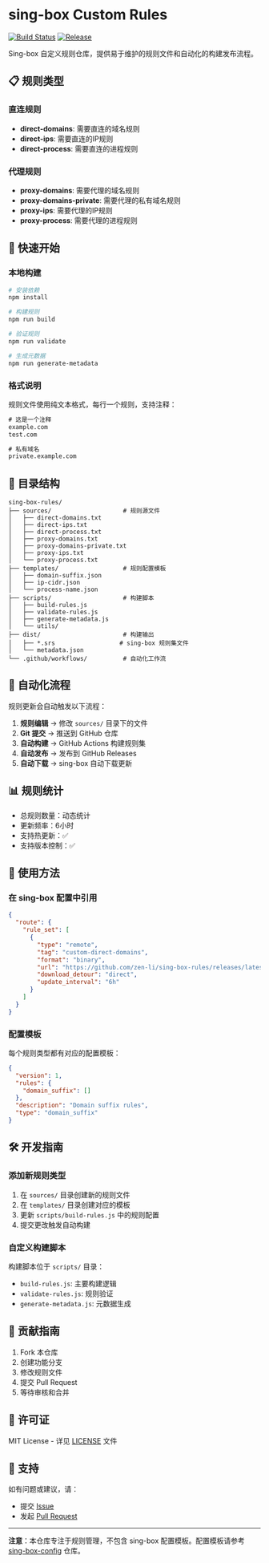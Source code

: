 # sing-box Custom Rules

[![Build Status](https://github.com/zen-li/sing-box-rules/workflows/Build%20Rules/badge.svg)](https://github.com/zen-li/sing-box-rules/actions)
[![Release](https://img.shields.io/github/release/zen-li/sing-box-rules.svg)](https://github.com/zen-li/sing-box-rules/releases)

Sing-box 自定义规则仓库，提供易于维护的规则文件和自动化的构建发布流程。

## 📋 规则类型

### 直连规则
- **direct-domains**: 需要直连的域名规则
- **direct-ips**: 需要直连的IP规则
- **direct-process**: 需要直连的进程规则

### 代理规则
- **proxy-domains**: 需要代理的域名规则
- **proxy-domains-private**: 需要代理的私有域名规则
- **proxy-ips**: 需要代理的IP规则
- **proxy-process**: 需要代理的进程规则

## 🚀 快速开始

### 本地构建

```bash
# 安装依赖
npm install

# 构建规则
npm run build

# 验证规则
npm run validate

# 生成元数据
npm run generate-metadata
```

### 格式说明

规则文件使用纯文本格式，每行一个规则，支持注释：

```txt
# 这是一个注释
example.com
test.com

# 私有域名
private.example.com
```

## 📁 目录结构

```
sing-box-rules/
├── sources/                    # 规则源文件
│   ├── direct-domains.txt
│   ├── direct-ips.txt
│   ├── direct-process.txt
│   ├── proxy-domains.txt
│   ├── proxy-domains-private.txt
│   ├── proxy-ips.txt
│   └── proxy-process.txt
├── templates/                  # 规则配置模板
│   ├── domain-suffix.json
│   ├── ip-cidr.json
│   └── process-name.json
├── scripts/                    # 构建脚本
│   ├── build-rules.js
│   ├── validate-rules.js
│   ├── generate-metadata.js
│   └── utils/
├── dist/                       # 构建输出
│   ├── *.srs                  # sing-box 规则集文件
│   └── metadata.json
└── .github/workflows/          # 自动化工作流
```

## 🔄 自动化流程

规则更新会自动触发以下流程：

1. **规则编辑** → 修改 `sources/` 目录下的文件
2. **Git 提交** → 推送到 GitHub 仓库
3. **自动构建** → GitHub Actions 构建规则集
4. **自动发布** → 发布到 GitHub Releases
5. **自动下载** → sing-box 自动下载更新

## 📊 规则统计

- 总规则数量：动态统计
- 更新频率：6小时
- 支持热更新：✅
- 支持版本控制：✅

## 🔧 使用方法

### 在 sing-box 配置中引用

```json
{
  "route": {
    "rule_set": [
      {
        "type": "remote",
        "tag": "custom-direct-domains",
        "format": "binary",
        "url": "https://github.com/zen-li/sing-box-rules/releases/latest/download/direct-domains.srs",
        "download_detour": "direct",
        "update_interval": "6h"
      }
    ]
  }
}
```

### 配置模板

每个规则类型都有对应的配置模板：

```json
{
  "version": 1,
  "rules": {
    "domain_suffix": []
  },
  "description": "Domain suffix rules",
  "type": "domain_suffix"
}
```

## 🛠️ 开发指南

### 添加新规则类型

1. 在 `sources/` 目录创建新的规则文件
2. 在 `templates/` 目录创建对应的模板
3. 更新 `scripts/build-rules.js` 中的规则配置
4. 提交更改触发自动构建

### 自定义构建脚本

构建脚本位于 `scripts/` 目录：

- `build-rules.js`: 主要构建逻辑
- `validate-rules.js`: 规则验证
- `generate-metadata.js`: 元数据生成

## 📝 贡献指南

1. Fork 本仓库
2. 创建功能分支
3. 修改规则文件
4. 提交 Pull Request
5. 等待审核和合并

## 📄 许可证

MIT License - 详见 [LICENSE](LICENSE) 文件

## 🤝 支持

如有问题或建议，请：

- 提交 [Issue](https://github.com/zen-li/sing-box-rules/issues)
- 发起 [Pull Request](https://github.com/zen-li/sing-box-rules/pulls)

---

**注意**：本仓库专注于规则管理，不包含 sing-box 配置模板。配置模板请参考 [sing-box-config](https://github.com/zen-li/sing-box) 仓库。